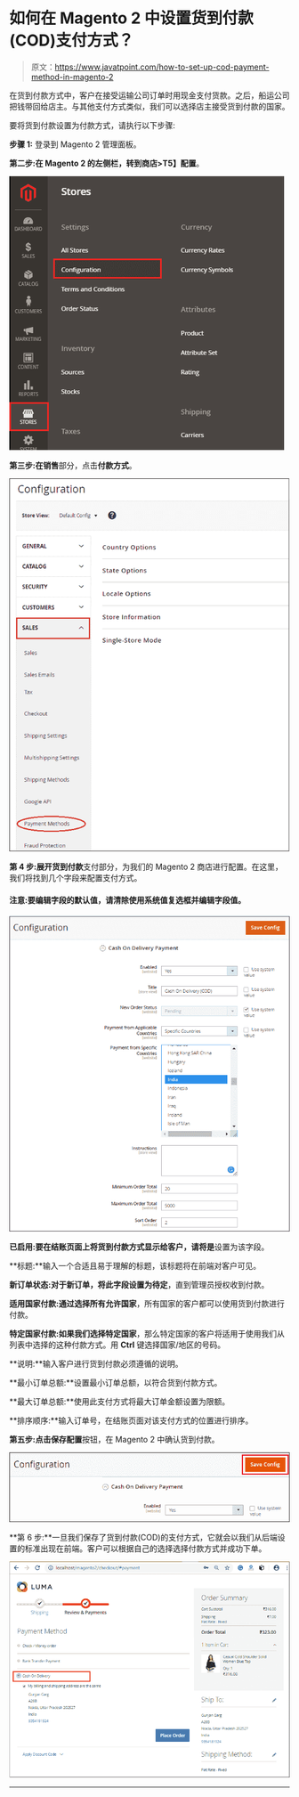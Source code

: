 # 如何在 Magento 2 中设置货到付款(COD)支付方式？

> 原文：<https://www.javatpoint.com/how-to-set-up-cod-payment-method-in-magento-2>

在货到付款方式中，客户在接受运输公司订单时用现金支付货款。之后，船运公司把钱带回给店主。与其他支付方式类似，我们可以选择店主接受货到付款的国家。

要将货到付款设置为付款方式，请执行以下步骤:

**步骤 1:** 登录到 Magento 2 管理面板。

**第二步:**在 Magento 2 的左侧栏，转到**商店>T5】配置**。

![How to set up Cash on Delivery (COD) payment method in Magento 2](img/d411c466af133aa089f25c4d0d69e887.png)

**第三步:**在**销售**部分，点击**付款方式**。

![How to set up Cash on Delivery (COD) payment method in Magento 2](img/044729de5d6959e1dc8a98fb92b14920.png)

**第 4 步:**展开**货到付款**支付部分，为我们的 Magento 2 商店进行配置。在这里，我们将找到几个字段来配置支付方式。

#### 注意:要编辑字段的默认值，请清除使用系统值复选框并编辑字段值。

![How to set up Cash on Delivery (COD) payment method in Magento 2](img/83e60857d49d4f64ef1454f69c95ddf4.png)

**已启用:**要在结账页面上将货到付款方式显示给客户，请将**是**设置为该字段。

**标题:**输入一个合适且易于理解的标题，该标题将在前端对客户可见。

**新订单状态:**对于新订单，将此字段设置为**待定**，直到管理员授权收到付款。

**适用国家付款:**通过选择**所有允许国家**，所有国家的客户都可以使用货到付款进行付款。

**特定国家付款:**如果我们选择**特定国家**，那么特定国家的客户将适用于使用我们从列表中选择的这种付款方式。用 **Ctrl** 键选择国家/地区的号码。

**说明:**输入客户进行货到付款必须遵循的说明。

**最小订单总额:**设置最小订单总额，以符合货到付款方式。

**最大订单总额:**使用此支付方式将最大订单金额设置为限额。

**排序顺序:**输入订单号，在结账页面对该支付方式的位置进行排序。

**第五步:**点击**保存配置**按钮，在 Magento 2 中确认货到付款。

![How to set up Cash on Delivery (COD) payment method in Magento 2](img/14cfd658ca0843e1af1a26d25383bf5e.png)

**第 6 步:**一旦我们保存了货到付款(COD)的支付方式，它就会以我们从后端设置的标准出现在前端。客户可以根据自己的选择选择付款方式并成功下单。

![How to set up Cash on Delivery (COD) payment method in Magento 2](img/b269b5675c110b76706dd562fbb5e97f.png)

* * *